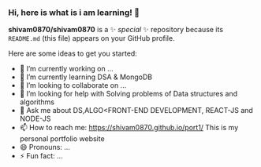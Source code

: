 ### Hi, here is what is i am learning! 👋


**shivam0870/shivam0870** is a ✨ _special_ ✨ repository because its `README.md` (this file) appears on your GitHub profile.

Here are some ideas to get you started:

- 🔭 I’m currently working on ... 
- 🌱 I’m currently learning DSA & MongoDB
- 👯 I’m looking to collaborate on ...
- 🤔 I’m looking for help with Solving problems of Data structures and algorithms
- 💬 Ask me about DS,ALGO<FRONT-END DEVELOPMENT, REACT-JS and NODE-JS
- 📫 How to reach me: https://shivam0870.github.io/port1/ This is my personal portfolio website
- 😄 Pronouns: ...
- ⚡ Fun fact: ...

